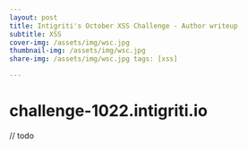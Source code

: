 ```yaml
--- 
layout: post 
title: Intigriti's October XSS Challenge - Author writeup 
subtitle: XSS 
cover-img: /assets/img/wsc.jpg 
thumbnail-img: /assets/img/wsc.jpg 
share-img: /assets/img/wsc.jpg tags: [xss] 

--- 
```



# challenge-1022.intigriti.io


// todo
